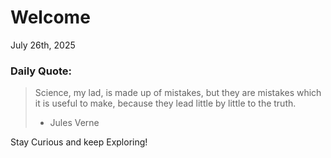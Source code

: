 # Welcome

July 26th, 2025

### Daily Quote:
> Science, my lad, is made up of mistakes, but they are mistakes which it is useful to make, because they lead little by little to the truth.
> 	- Jules Verne

Stay Curious and keep Exploring!

